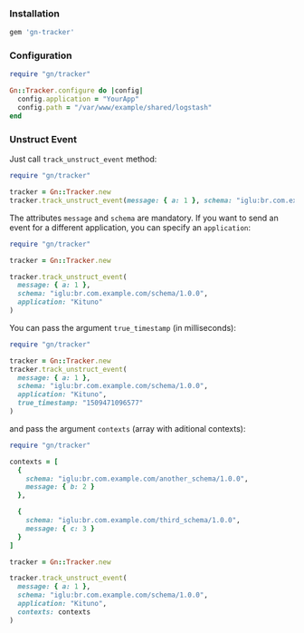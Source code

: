 ### Installation

```ruby
gem 'gn-tracker'
```

### Configuration

```ruby
require "gn/tracker"

Gn::Tracker.configure do |config|
  config.application = "YourApp"
  config.path = "/var/www/example/shared/logstash"
end
```

### Unstruct Event

Just call `track_unstruct_event` method:

```ruby
require "gn/tracker"

tracker = Gn::Tracker.new
tracker.track_unstruct_event(message: { a: 1 }, schema: "iglu:br.com.example.com/schema/1.0.0")
```

The attributes `message` and `schema` are mandatory. If you want to send an event for a different application, you can specify an `application`:

```ruby
require "gn/tracker"

tracker = Gn::Tracker.new

tracker.track_unstruct_event(
  message: { a: 1 },
  schema: "iglu:br.com.example.com/schema/1.0.0",
  application: "Kituno"
)
```

You can pass the argument `true_timestamp` (in milliseconds):

```ruby
require "gn/tracker"

tracker = Gn::Tracker.new
tracker.track_unstruct_event(
  message: { a: 1 },
  schema: "iglu:br.com.example.com/schema/1.0.0",
  application: "Kituno",
  true_timestamp: "1509471096577"
)
```

and pass the argument `contexts` (array with aditional contexts):

```ruby
require "gn/tracker"

contexts = [
  {
    schema: "iglu:br.com.example.com/another_schema/1.0.0",
    message: { b: 2 }
  },

  {
    schema: "iglu:br.com.example.com/third_schema/1.0.0",
    message: { c: 3 }
  }
]

tracker = Gn::Tracker.new

tracker.track_unstruct_event(
  message: { a: 1 },
  schema: "iglu:br.com.example.com/schema/1.0.0",
  application: "Kituno",
  contexts: contexts
)
```

